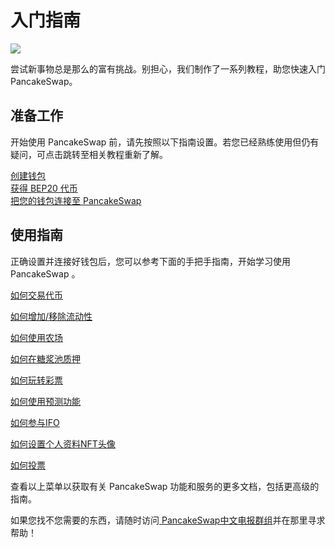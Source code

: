 # 入门指南

![](https://gblobscdn.gitbook.com/assets%2F-MHREX7DHcljbY5IkjgJ%2F-MbAMObsweNRS-pDqIid%2F-MbAOS6qTp\_O-x9ZkROg%2Fdocs%20masthead%20\(15\).png?alt=media\&token=77a0592a-82b8-4cf9-92ab-998f40719f77)

尝试新事物总是那么的富有挑战。别担心，我们制作了一系列教程，助您快速入门 PancakeSwap。

## 准备工作

开始使用 PancakeSwap 前，请先按照以下指南设置。若您已经熟练使用但仍有疑问，可点击跳转至相关教程重新了解。

[创建钱包](wallet-guide.md)\
[获得 BEP20 代币](bep20-guide.md)\
[把您的钱包连接至 PancakeSwap](connection-guide.md)

## 使用指南

正确设置并连接好钱包后，您可以参考下面的手把手指南，开始学习使用 PancakeSwap 。

[如何交易代币](../products/pancakeswap-exchange/ru-he-jin-hang-jiao-yi.md)

[如何增加/移除流动性](../products/pancakeswap-exchange/ru-he-tian-jia-yi-chu-liu-dong-xing.md)

[如何使用农场](../products/yield-farming.md)

[如何在糖浆池质押](../products/syrup-pools/)

[如何玩转彩票](../products/lottery.md)

[如何使用预测功能](../products/yu-ce.md)

[如何参与IFO](../products/ifo-initial-farm-offering.md)

[如何设置个人资料NFT头像](../products/nft-ge-ren-dang-an-xi-tong.md)

[如何投票](../products/voting/)

查看以上菜单以获取有关 PancakeSwap 功能和服务的更多文档，包括更高级的指南。

如果您找不您需要的东西，请随时访问[ PancakeSwap中文电报群组](https://t.me/PancakeSwap\_CN)并在那里寻求帮助！
